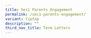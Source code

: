 ```yaml
---
title: Sec1 Parents Engagement
permalink: /sec1-parents-engagement/
variant: tiptap
description: ""
third_nav_title: Term Letters
---
```

<p></p>